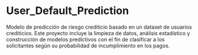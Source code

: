 # User_Default_Prediction
Modelo de predicción de riesgo crediticio basado en un dataset de usuarios crediticios. Este proyecto incluye la limpieza de datos, análisis estadístico y construcción de modelos predictivos con el fin de clasificar a los solicitantes según su probabilidad de incumplimiento en los pagos.
